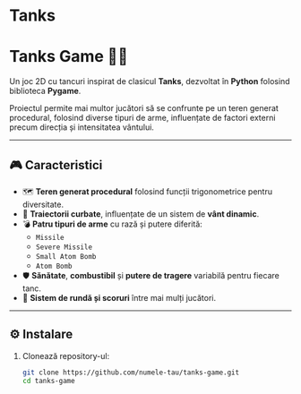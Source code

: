 # Tanks
# Tanks Game 🎯🚀

Un joc 2D cu tancuri inspirat de clasicul **Tanks**, dezvoltat în **Python** folosind biblioteca **Pygame**.

Proiectul permite mai multor jucători să se confrunte pe un teren generat procedural, folosind diverse tipuri de arme, influențate de factori externi precum direcția și intensitatea vântului.

---

## 🎮 Caracteristici

- 🗺️ **Teren generat procedural** folosind funcții trigonometrice pentru diversitate.
- 💨 **Traiectorii curbate**, influențate de un sistem de **vânt dinamic**.
- 💣 **Patru tipuri de arme** cu rază și putere diferită:
  - `Missile`
  - `Severe Missile`
  - `Small Atom Bomb`
  - `Atom Bomb`
- 🛡️ **Sănătate**, **combustibil** și **putere de tragere** variabilă pentru fiecare tanc.
- 🔄 **Sistem de rundă și scoruri** între mai mulți jucători.

---

## ⚙️ Instalare

1. Clonează repository-ul:
   ```bash
   git clone https://github.com/numele-tau/tanks-game.git
   cd tanks-game



